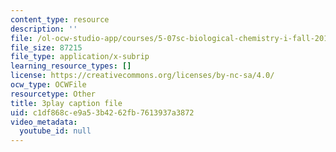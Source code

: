 ```yaml
---
content_type: resource
description: ''
file: /ol-ocw-studio-app/courses/5-07sc-biological-chemistry-i-fall-2013/c1df868ce9a53b4262fb7613937a3872_zdage-Lp8m4.srt
file_size: 87215
file_type: application/x-subrip
learning_resource_types: []
license: https://creativecommons.org/licenses/by-nc-sa/4.0/
ocw_type: OCWFile
resourcetype: Other
title: 3play caption file
uid: c1df868c-e9a5-3b42-62fb-7613937a3872
video_metadata:
  youtube_id: null
---
```

